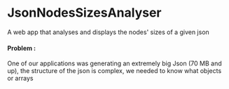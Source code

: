 # JsonNodesSizesAnalyser
A web app that analyses and displays the nodes' sizes of a given json


#### Problem :
One of our applications was generating an extremely big Json (70 MB and up), the structure of the json is complex, we needed to know what objects or arrays 
